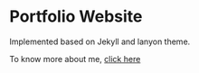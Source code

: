 # Portfolio Website
Implemented based on Jekyll and lanyon theme.

To know more about me, [click here](https://leereborn.github.io/Jekyll-Portfolio-Website/)
